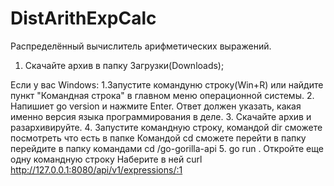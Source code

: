 # DistArithExpCalc
Распределённый вычислитель арифметических выражений.
1. Скачайте архив в папку Загрузки(Downloads);

Если у вас Windows:
1.Запустите командуню строку(Win+R) или найдите пункт "Командная строка" в главном меню операционной системы. 
2. Напишиет go version и нажмите Enter. Ответ должен указать, какая именно версия языка программирования в деле.
3. Скачайте архив и разархивируйте.
4. Запустите командную строку, командой dir сможете посмотреть что есть в папке
Командой cd сможете перейти в папку 
перейдите в папку командами cd /go-gorilla-api
5. go run .
Откройте еще одну командную строку 
Наберите в ней curl http://127.0.0.1:8080/api/v1/expressions/:1
